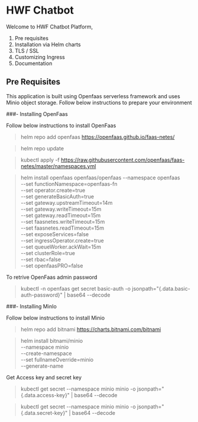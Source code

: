 # HWF Chatbot 

Welcome to HWF Chatbot Platform, 

1. Pre requisites 
2. Installation via Helm charts 
3. TLS / SSL
4. Customizing Ingress
5. Documentation 

## Pre Requisites 

This application is built using Openfaas serverless framework and uses Minio object storage. Follow below instructions to prepare your environment

###- Installing OpenFaas

Follow below instructions to install OpenFaas

>helm repo add openfaas https://openfaas.github.io/faas-netes/

>helm repo update
    
>kubectl apply -f https://raw.githubusercontent.com/openfaas/faas-netes/master/namespaces.yml
    
>helm install openfaas openfaas/openfaas --namespace openfaas \
		--set functionNamespace=openfaas-fn \
		--set operator.create=true \
		--set generateBasicAuth=true \
		--set gateway.upstreamTimeout=14m \
		--set gateway.writeTimeout=15m \
		--set gateway.readTimeout=15m \
		--set faasnetes.writeTimeout=15m \
		--set faasnetes.readTimeout=15m \
		--set exposeServices=false \
		--set ingressOperator.create=true \
		--set queueWorker.ackWait=15m \
		--set clusterRole=true \
		--set rbac=false \
		--set openfaasPRO=false 

To retrive OpenFaas admin password 

>kubectl -n openfaas get secret basic-auth -o jsonpath="{.data.basic-auth-password}" | base64 --decode


###- Installing MinIo

Follow below instructions to install Minio

>helm repo add bitnami https://charts.bitnami.com/bitnami

>helm install bitnami/minio  \
> --namespace minio \
> --create-namespace \
> --set fullnameOverride=minio \
> --generate-name

Get Access key and secret key 

>kubectl get secret --namespace minio minio -o jsonpath="{.data.access-key}" | base64 --decode
    
>kubectl get secret --namespace minio minio -o jsonpath="{.data.secret-key}" | base64 --decode

